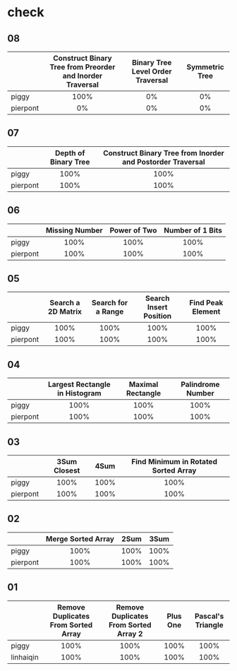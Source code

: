 # check

## 08

|        |Construct Binary Tree from Preorder and Inorder Traversal|Binary Tree Level Order Traversal|Symmetric Tree|
|--------|:-----------------------:|:---------------:|:---------------:|
|piggy   |100%|0%|0%|
|pierpont|0%|0%|0%|


## 07

|        |Depth of Binary Tree |Construct Binary Tree from Inorder and Postorder Traversal|
|--------|:-------------------:|:--------------------------------------------------------:|
|piggy   |100%|100%|
|pierpont|100%|100%|


## 06

|        |Missing Number|Power of Two|Number of 1 Bits|
|--------|:----------------------------:|:---------------:|:---------------:|
|piggy   |100%|100%|100%|
|pierpont|100%|100%|100%|

## 05

|        |Search a 2D Matrix|Search for a Range|Search Insert Position|Find Peak Element|
|--------|:----------------:|:----------------:|:--------------------:|:---------------:|
|piggy   |100%|100%|100%|100%|
|pierpont|100%|100%|100%|100%|

## 04

|        |Largest Rectangle in Histogram|Maximal Rectangle|Palindrome Number|
|--------|:----------------------------:|:---------------:|:---------------:|
|piggy   |100%|100%|100%|
|pierpont|100%|100%|100%|

## 03

|        |3Sum Closest|4Sum|Find Minimum in Rotated Sorted Array|
|--------|:----------:|:--:|:----------------------------------:|
|piggy   |100%|100%|100%|
|pierpont|100%|100%|100%|

## 02

|        |Merge Sorted Array|2Sum|3Sum|
|--------|:----------------:|:--:|:--:|
|piggy   |100%|100%|100%|
|pierpont|100%|100%|100%|

## 01

|         |Remove Duplicates From Sorted Array|Remove Duplicates From Sorted Array 2|Plus One|Pascal's Triangle|
|---------|:---------------------------------:|:-----------------------------------:|:------:|:---------------:|
|piggy    |100%|100%|100%|100%|
|linhaiqin|100%|100%|100%|100%|
